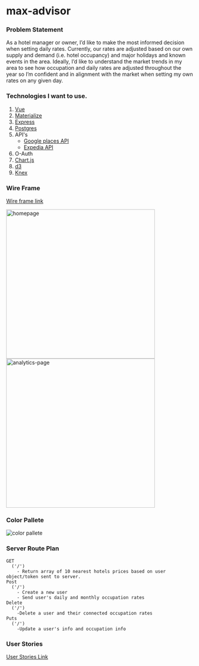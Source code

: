 # max-advisor


### Problem Statement

<p>As a hotel manager or owner, I’d like to make the most informed decision when setting daily rates. Currently, our rates are adjusted based on our own supply and demand (i.e. hotel occupancy) and major holidays and known events in the area. Ideally, I’d like to understand the market trends in my area to see how occupation and daily rates are adjusted throughout the year so I’m confident and in alignment with the market when setting my own rates on any given day.</p>


### Technologies I want to use.
1. [Vue](https://vuejs.org/)
2. [Materialize](https://materializecss.com/)
3. [Express](https://expressjs.com/)
4. [Postgres](https://www.postgresql.org/)
5. API's
    * [Google places API](https://developers.google.com/places/web-service/intro)
    * [Expedia API](https://developer.expediapartnersolutions.com/documentation/rapid-content-docs-2-2/)
6. O-Auth
7. [Chart.js](https://www.chartjs.org/)
8. [d3](https://d3js.org/)
9. [Knex](https://knexjs.org/)

### Wire Frame
[Wire frame link](https://trello.com/c/lQMXS1IH/13-https-wireframecc-pro-edit-236267)

<img alt = 'homepage' src = '/Users/logantrujillo/galvanize/q4/capstone/max-advisor/src/assets/home-page.png' width=400 height=400/>
<img alt = 'analytics-page' src='/Users/logantrujillo/galvanize/q4/capstone/max-advisor/src/assets/analytics-page.png' width=400 height=400/>

### Color Pallete

<img alt = 'color pallete' src = '/Users/logantrujillo/galvanize/q4/capstone/max-advisor/src/assets/color-pallete.png'>

### Server Route Plan
```
GET
  ('/')
    - Return array of 10 nearest hotels prices based on user object/token sent to server.
Post
  ('/')
    - Create a new user
    - Send user's daily and monthly occupation rates 
Delete        
  ('/')
    -Delete a user and their connected occupation rates
Puts 
  ('/')
    -Update a user's info and occupation info    
```
### User Stories
[User Stories Link](https://trello.com/b/7VoaR6Jo/maxadvisor)



